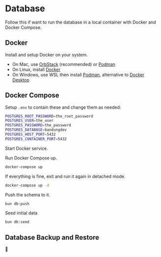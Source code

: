 # Database

Follow this if want to run the database in a local container with Docker and Docker Compose.

## Docker

Install and setup Docker on your system.

- On Mac, use [OrbStack](https://orbstack.dev) (recommended) or [Podman](https://podman.io)
- On Linux, install [Docker](https://docs.docker.com/desktop/install/linux-install)
- On Windows, use WSL then install [Podman](https://podman.io), alternative to
  [Docker Desktop](https://docs.docker.com/desktop/install/windows-install)

## Docker Compose

Setup `.env` to contain these and change them as needed:

```sh
POSTGRES_ROOT_PASSWORD=the_root_password
POSTGRES_USER=the_user
POSTGRES_PASSWORD=the_password
POSTGRES_DATABASE=bandungdev
POSTGRES_HOST_PORT=5432
POSTGRES_CONTAINER_PORT=5432
```

Start Docker service.

Run Docker Compose up.

```sh
docker-compose up
```

If everything is fine, exit and run it again in detached mode.

```sh
docker-compose up -d
```

Push the schema to it.

```sh
bun db:push
```

Seed initial data

```sh
bun db:seed
```

## Database Backup and Restore

🚧

